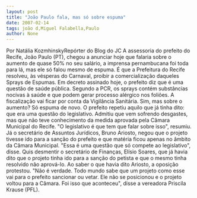 ```yaml
---
layout: post
title: "João Paulo fala, mas só sobre espuma"
date: 2007-02-14
tags: joão d,Miguel Falabella,Paulo
author: None
---
```

Por Natália KozmhinskyRepórter do Blog do JC
A assessoria do prefeito do Recife, João Paulo (PT), chegou a anunciar hoje que falaria sobre o aumento de quase 50% no seu salário, a imprensa pernambucana foi toda para lá, mas ele só falou mesmo de espuma. 
É que a Prefeitura do Recife resolveu, às vésperas do Carnaval, proibir a comercialização daqueles Sprays de Espumas. Em decreto assinado hoje, o prefeito diz que é uma questão de saúde pública. Segundo a PCR, os sprays contém substâncias nocivas à saúde e que podem gerar processo alérgico nos foliões. A fiscalização vai ficar por conta da Vigilância Sanitária. 
Sim, mas sobre o aumento? Só espuma de novo. O prefeito repetiu aquilo que já tinha dito: que era uma questão do legislativo. Admitiu que vem sofrendo desgastes, mas que não teve conhecimento da medida aprovada pela Câmara Municipal do Recife. \"O legislativo é que tem que falar sobre isso\", resumiu. 
Já o secretário de Assuntos Jurídicos, Bruno Ariosto, negou que o projeto tivesse ido para a sanção do prefeito e que matéria ficou apenas no âmbito da Câmara Municipal. \"Essa é uma questão que só compete ao legislativo\", disse. Quis desmentir o secretário de Finanças, Elísio Soares, que já havia dito que o projeto tinha ido para a sanção do petista e que o mesmo tinha resolvido não aprová-lo. 
Ao saber o que havia dito Ariosto, a oposição protestou. \"Não é verdade. Todo mundo sabe que um projeto como esse vai para o prefeito sancionar ou vetar. Ele não se posicionou e o projeto voltou para a Câmara. Foi isso que aconteceu\", disse a vereadora Priscila Krause (PFL).&nbsp;  